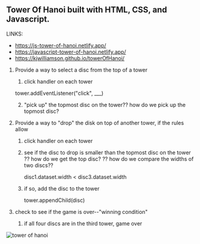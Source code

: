 ## Tower Of Hanoi built with HTML, CSS, and Javascript.

LINKS:
 * https://js-tower-of-hanoi.netlify.app/
 * https://javascript-tower-of-hanoi.netlify.app/
 * https://kjwilliamson.github.io/towerOfHanoi/



1. Provide a way to select a disc from the top of a tower
    1. click handler on each tower

      tower.addEventListener("click", ___) 

    2. "pick up" the topmost disc on the tower??
    how do we pick up the topmost disc?
2. Provide a way to "drop" the disk on top of another tower, if     the rules allow  
    1. click handler on each tower
    2. see if the disc to drop is smaller than the topmost disc
    on the tower
    ?? how do we get the top disc?
    ?? how do we compare the widths of two discs??

          disc1.dataset.width < disc3.dataset.width

    3. if so, add the disc to the tower

          tower.appendChild(disc)  
          
3. check to see if the game is over--"winning condition"
    1. if all four discs are in the third tower, game over

![tower of hanoi](https://user-images.githubusercontent.com/24884380/161317863-4221c03d-425b-46f9-95dc-5f0160878b6c.jpeg)
